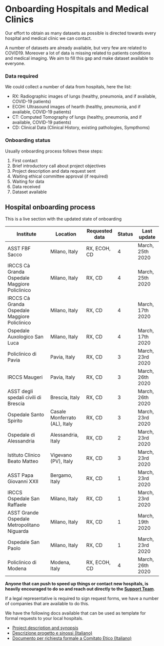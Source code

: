 # Onboarding Hospitals and Medical Clinics
Our effort to obtain as many datasets as possible is directed towards every hospital and medical clinic we can contact. 

A number of datasets are already available, but very few are related to COVID19. Moreover a lot of data is missing related to patients conditions and medical imaging. We aim to fill this gap and make dataset available to everyone.

### Data required
We could collect a number of data from hospitals, here the list:

- RX: Radiographic images of lungs (healthy, pneumonia, and if available, COVID-19 patients)
- ECOH: Ultrasound images of hearth (healthy, pneumonia, and if available, COVID-19 patients)
- CT: Computed Tomography of lungs (healthy, pneumonia, and if available, COVID-19 patients)
- CD: Clinical Data (Clinical History, existing pathologies, Sympthoms)


### Onboarding status
Usually onboarding process follows these steps:

1. First contact
2. Brief introductory call about project objectives
3. Project description and data request sent
4. Waiting ethical committee approval (if required)
5. Waiting for data
6. Data received
7. Dataset available

## Hospital onboarding process
This is a live section with the updated state of onboarding

| Institute | Location |Requested data |  Status | Last update |
|---| ---| ---| --- | ---|
| ASST FBF Sacco | Milano, Italy |  RX, ECOH, CD | 4 | March, 25th 2020 |
| IRCCS Cà Granda Ospedale Maggiore Policlinico |Milano, Italy | RX, CD | 4 | March, 25th 2020 |
| IRCCS Cà Granda Ospedale Maggiore Policlinico |Milano, Italy | RX, CD | 4 | March, 17th 2020 |
| Ospedale Auxologico San Luca | Milano, Italy | RX, CD | 4 | March, 17th 2020 |
| Policlinico di Pavia | Pavia, Italy | RX, CD | 3 | March, 23rd 2020 |
| IRCCS Maugeri |Pavia, Italy | RX, CD | 3 | March, 26th 2020 |
| ASST degli spedali civili di Brescia |  Brescia, Italy | RX, CD | 3 | March, 26th 2020 |
| Ospedale Santo Spirito |Casale Monferrato (AL), Italy | RX, CD | 3 | March, 23rd 2020 |
| Ospedale di Alessandria |Alessandria, Italy | RX, CD | 2 | March, 23rd 2020 |
| Istituto Clinico Beato Matteo |Vigevano (PV), Italy | RX, CD | 3 | March, 23rd 2020 |
| ASST Papa Giovanni XXII |Bergamo, Italy | RX, CD | 1 | March, 23rd 2020 |
| IRCCS Ospedale San Raffaele |Milano, Italy | RX, CD | 1 | March, 23rd 2020 |
| ASST Grande Ospedale Metropolitano Niguarda | Milano, Italy | RX, CD | 1 | March, 19th 2020 |
| Ospedale San Paolo | Milano, Italy | RX, CD | 1 | March, 23rd 2020 |
| Policlinico di Modena | Modena, Italy |  RX, ECOH, CD | 4 | March, 26th 2020 |

**Anyone that can push to speed up things or contact new hospitals, is heavily encouraged to do so and reach out directly to the [Support Team](mailto:support@defeatcovid19.org)**.

If a legal representative is required to sign request forms, we have a number of companies that are available to do this.

We have the following docs available that can be used as template for formal requests to your local hospitals.
- [Project description and synopsis](https://docs.google.com/document/d/1welm3aLzyXJG-IO2ueHCmJhxm1QK2MNqfq2FT7PBtEo/edit#heading=h.1fob9te)
- [Descrizione progetto e sinossi (Italiano)](https://docs.google.com/document/d/1Q6v2beQ4BTjvRMw0Lr2VQnJndkBGLhabcvrL8u97Ct0/edit#)
- [Documento per richiesta formale a Comitato Etico (Italiano)](https://docs.google.com/document/d/11VPRsGtBRrEgcsaaKSzmRZJaMycqyEEZEmhGlGUh21s/edit)
